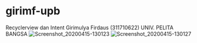 # girimf-upb
Recyclerview dan Intent Girimulya Firdaus (311710622) UNIV. PELITA BANGSA
![Screenshot_20200415-130123](https://user-images.githubusercontent.com/63699802/79313560-b594c000-7f2a-11ea-8e13-03952925220f.png)
![Screenshot_20200415-130127](https://user-images.githubusercontent.com/63699802/79313565-b75e8380-7f2a-11ea-915a-91695f04d48e.png)
